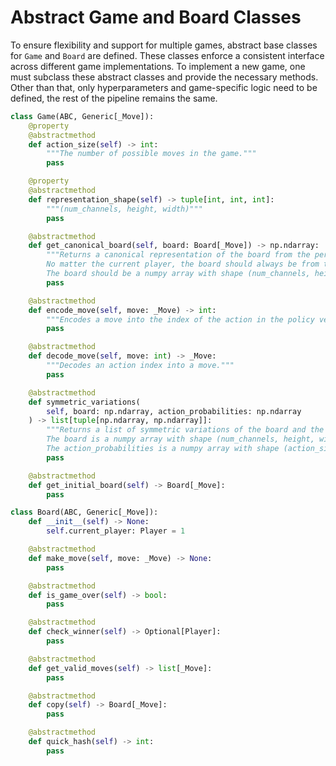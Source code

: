# Abstract Game and Board Classes

To ensure flexibility and support for multiple games, abstract base classes for `Game` and `Board` are defined. These classes enforce a consistent interface across different game implementations. To implement a new game, one must subclass these abstract classes and provide the necessary methods. Other than that, only hyperparameters and game-specific logic need to be defined, the rest of the pipeline remains the same.

```python
class Game(ABC, Generic[_Move]):
    @property
    @abstractmethod
    def action_size(self) -> int:
        """The number of possible moves in the game."""
        pass

    @property
    @abstractmethod
    def representation_shape(self) -> tuple[int, int, int]:
        """(num_channels, height, width)"""
        pass

    @abstractmethod
    def get_canonical_board(self, board: Board[_Move]) -> np.ndarray:
        """Returns a canonical representation of the board from the perspective of the current player.
        No matter the current player, the board should always be from the perspective as if the player to move is 1.
        The board should be a numpy array with shape (num_channels, height, width) as returned by the `representation_shape` property."""
        pass

    @abstractmethod
    def encode_move(self, move: _Move) -> int:
        """Encodes a move into the index of the action in the policy vector."""
        pass

    @abstractmethod
    def decode_move(self, move: int) -> _Move:
        """Decodes an action index into a move."""
        pass

    @abstractmethod
    def symmetric_variations(
        self, board: np.ndarray, action_probabilities: np.ndarray
    ) -> list[tuple[np.ndarray, np.ndarray]]:
        """Returns a list of symmetric variations of the board and the corresponding action probabilities.
        The board is a numpy array with shape (num_channels, height, width) as returned by the `representation_shape` property.
        The action_probabilities is a numpy array with shape (action_size)."""
        pass

    @abstractmethod
    def get_initial_board(self) -> Board[_Move]:
        pass

class Board(ABC, Generic[_Move]):
    def __init__(self) -> None:
        self.current_player: Player = 1

    @abstractmethod
    def make_move(self, move: _Move) -> None:
        pass

    @abstractmethod
    def is_game_over(self) -> bool:
        pass

    @abstractmethod
    def check_winner(self) -> Optional[Player]:
        pass

    @abstractmethod
    def get_valid_moves(self) -> list[_Move]:
        pass

    @abstractmethod
    def copy(self) -> Board[_Move]:
        pass

    @abstractmethod
    def quick_hash(self) -> int:
        pass
```
